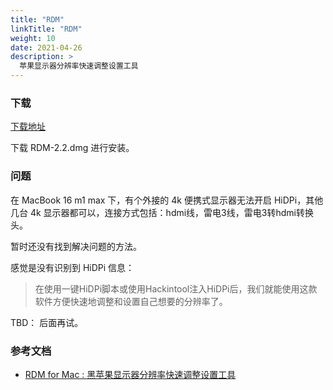 ```yaml
---
title: "RDM"
linkTitle: "RDM"
weight: 10
date: 2021-04-26
description: >
  苹果显示器分辨率快速调整设置工具
---
```


### 下载

[下载地址](http://avi.alkalay.net/software/RDM/)

下载 RDM-2.2.dmg 进行安装。

### 问题

在 MacBook 16 m1 max 下，有个外接的 4k 便携式显示器无法开启 HiDPi，其他几台 4k 显示器都可以，连接方式包括：hdmi线，雷电3线，雷电3转hdmi转换头。

暂时还没有找到解决问题的方法。

感觉是没有识别到 HiDPi 信息：

> 在使用一键HiDPi脚本或使用Hackintool注入HiDPi后，我们就能使用这款软件方便快速地调整和设置自己想要的分辨率了。

TBD： 后面再试。

### 参考文档

- [RDM for Mac : 黑苹果显示器分辨率快速调整设置工具](https://www.macsofter.com/16746.html)

